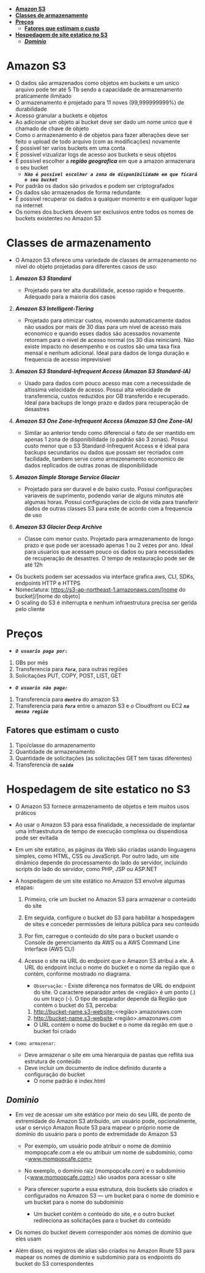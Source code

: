 - [**Amazon S3**](#amazon-s3)
- [**Classes de armazenamento**](#classes-de-armazenamento)
- [**Preços**](#preços)
  - [**Fatores que estimam o custo**](#fatores-que-estimam-o-custo)
- [**Hospedagem de site estatico no S3**](#hospedagem-de-site-estatico-no-s3)
  - [**_Dominio_**](#dominio)

# **Amazon S3**

- O dados são armazenados como objetos em buckets e um unico arquivo pode ter até 5 Tb sendo a capacidade de armazenamento praticamente ilimitado
- O armazenamento é projetado para 11 noves (99,999999999%) de durabilidade
- Acesso granular a buckets e objetos
- Ao adicionar um objeto ai bucket deve ser dado um nome unico que é chamado de chave de objeto
- Como o armazenamento é de objetos para fazer alterações deve ser feito o upload de todo arquivo (com as modificações) novamente
- É possivel ter varios buckets em uma conta
- É possivel vizualizar logs de acesso aos buckets e seus objetos
- É possivel escolher a **_região geografica_** em que a amazon armazenara o seu bucket
  - **_`Não é possivel escolher a zona de disponibilidade em que ficará o seu bucket`_**
- Por padrão os dados são privados e podem ser criptografados
- Os dados são armazenados de forma redundante
- É possivel recuperar os dados a qualquer momento e em qualquer lugar na internet
- Os nomes dos buckets devem ser exclusivos entre todos os nomes de buckets existentes no Amazon S3

# **Classes de armazenamento**

- O Amazon S3 oferece uma variedade de classes de armazenamento no nível do objeto projetadas para diferentes casos de uso:

1. **_Amazon S3 Standard_**

   - Projetado para ter alta durabilidade, acesso rapido e frequente. Adequado para a maioria dos casos

2. **_Amazon S3 Intelligent-Tiering_**

   - Projetado para otimizar custos, movendo automaticamente dados não usados por mais de 30 dias para um nivel de acesso mais economico e quando esses dados são acessados novamente retornam para o nivel de acesso normal (os 30 dias reiniciam). Não existe impacto no desempenho e os custos são uma taxa fixa mensal e nenhum adicional. Ideal para dados de longa duração e frequencia de acesso imprevisivel

3. **_Amazon S3 Standard-Infrequent Access (Amazon S3 Standard-IA)_**

   - Usado para dados com pouco acesso mas com a necessidade de altissima velocidade de acesso. Possui alta velocidade de transferencia, custos reduzidos por GB transferido e recuperado. Ideal para backups de longo prazo e dados para recuperação de desastres

4. **_Amazon S3 One Zone-Infrequent Access (Amazon S3 One Zone-IA)_**

   - Similar ao anterior tendo como diferencial o fato de ser mantido em apenas 1 zona de disponibilidade (o padrão são 3 zonas). Possui custo menor que o S3 Standard-Infrequent Access e é ideal para backups secundarios ou dados que possam ser recriados com facilidade, tambem serve como armazenamento economico de dados replicados de outras zonas de disponibilidade

5. **_Amazon Simple Storage Service Glacier_**
   - Projetado para ser duravel e de baixo custo. Possui configurações variaveis de suprimento, podendo variar de alguns minutos até algumas horas. Possui configurações de ciclo de vida para transferir dados de outras classes S3 para este de acordo com a frequencia de uso
6. **_Amazon S3 Glacier Deep Archive_**
   - Classe com menor custo. Projetado para armazenamento de longo prazo e que pode ser acessado apenas 1 ou 2 vezes por ano. Ideal para usuarios que acessam pouco os dados ou para necessidades de recuperação de desastres. O tempo de restauração pode ser de até 12h

- Os buckets podem ser acessados via interface grafica aws, CLI, SDKs, endpoints HTTP e HTTPS
- Nomeclatura: https://s3-ap-northeast-1.amazonaws.com/[nome do bucket]/[nome do objeto]
- O scaling do S3 é initerrupta e nenhum infraestrutura precisa ser gerida pelo cliente

# **Preços**

- **_`O usuario paga por:`_**

1. GBs por mês
2. Transferencia para **_`fora`_**, para outras regiões
3. Solicitações PUT, COPY, POST, LIST, GET

- **_`O usuario não paga:`_**

1. Transferencia para **_`dentro`_** do amazon S3
2. Transferencia para **_`fora`_** entre o amazon S3 e o Cloudfront ou EC2 **_`na mesma região`_**

## **Fatores que estimam o custo**

1. Tipo/classe do armazenamento
2. Quantidade de armazenamento
3. Quantidade de solicitações (as solicitações GET tem taxas diferentes)
4. Transferencia de **_`saida`_**

# **Hospedagem de site estatico no S3**

- O Amazon S3 fornece armazenamento de objetos e tem muitos usos práticos

- Ao usar o Amazon S3 para essa finalidade, a necessidade de implantar uma infraestrutura de tempo de execução complexa ou dispendiosa pode ser evitada

- Em um site estático, as páginas da Web são criadas usando linguagens simples, como HTML, CSS ou JavaScript. Por outro lado, um site dinâmico depende do processamento do lado do servidor, incluindo scripts do lado do servidor, como PHP, JSP ou ASP.NET

- A hospedagem de um site estático no Amazon S3 envolve algumas etapas:

  1. Primeiro, crie um bucket no Amazon S3 para armazenar o conteúdo do site
  2. Em seguida, configure o bucket do S3 para habilitar a hospedagem de sites e conceder permissões de leitura pública para seu conteúdo
  3. Por fim, carregue o conteúdo do site para o bucket usando o Console de gerenciamento da AWS ou a AWS Command Line Interface (AWS CLI)
  4. Acesse o site na URL do endpoint que o Amazon S3 atribui a ele. A URL do endpoint inclui o nome do bucket e o nome da região que o contém, conforme mostrado no diagrama.

     - `Observação`: - Existe diferença nos formatos de URL do endpoint do site. O caractere separador antes de <região> é um ponto (.) ou um traço (-). O tipo de separador depende da Região que contém o bucket do S3, perceba:

     1. <http://bucket-name.s3-website-><região>.amazonaws.com
     2. <http://bucket-name.s3-website>.<região>.amazonaws.com

     - O URL contém o nome do bucket e o nome da região em que o bucket foi criado

- `Como armazenar`:
  - Deve armazenar o site em uma hierarquia de pastas que reflita sua estrutura de conteúdo
  - Deve incluir um documento de índice definido durante a configuração do bucket
    - O nome padrão é index.html

## **_Dominio_**

- Em vez de acessar um site estático por meio do seu URL de ponto de extremidade do Amazon S3 atribuído, um usuário pode, opcionalmente, usar o serviço Amazon Route 53 para mapear o próprio nome de domínio do usuário para o ponto de extremidade do Amazon S3

  - Por exemplo, um usuário pode atribuir o nome de domínio mompopcafe.com a ele ou atribuir um nome de subdomínio, como <www.mompopcafe.com>

  - No exemplo, o domínio raiz (mompopcafe.com) e o subdomínio (<www.mompopcafe.com>) são usados para acessar o site

  - Para oferecer suporte a essa estrutura, dois buckets são criados e configurados no Amazon S3 — um bucket para o nome de domínio e um bucket para o nome do subdomínio

    - Um bucket contém o conteúdo do site, e o outro bucket redireciona as solicitações para o bucket do conteúdo

- Os nomes do bucket devem corresponder aos nomes de domínio que eles usam

- Além disso, os registros de alias são criados no Amazon Route 53 para mapear os nomes de domínio e subdomínio para os endpoints do bucket do S3 correspondentes
